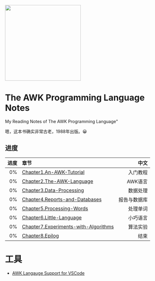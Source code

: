 <img src="https://user-images.githubusercontent.com/782871/65561353-ae00d000-df74-11e9-8a18-dc5579add85e.png" width="250"/>

# The AWK Programming Language Notes
My Reading Notes of The AWK Programming Language"

嗯，这本书确实非常古老，1988年出版。:grinning:

## 进度

  进度 | 章节 | 中文
---:|:---|---:
  0% | [Chapter1.An-AWK-Tutorial](Chapter1.An-AWK-Tutorial.md) | 入门教程
  0% | [Chapter2.The-AWK-Language](Chapter2.The-AWK-Language.md) | AWK语言
  0% | [Chapter3.Data-Processing](Chapter3.Data-Processing.md) | 数据处理
  0% | [Chapter4.Reports-and-Databases](Chapter4.Reports-and-Databases.md) | 报告与数据库
  0% | [Chapter5.Processing-Words](Chapter5.Processing-Words.md) | 处理单词
  0% | [Chapter6.Little-Language](Chapter6.Little-Language.md) | 小巧语言
  0% | [Chapter7.Experiments-with-Algorithms](Chapter7.Experiments-with-Algorithms.md) | 算法实验
  0% | [Chapter8.Epilog](Chapter8.Epilog.md) | 结束

  # 工具

  - [AWK Langauge Support for VSCode](https://marketplace.visualstudio.com/items?itemName=luggage66.awk)